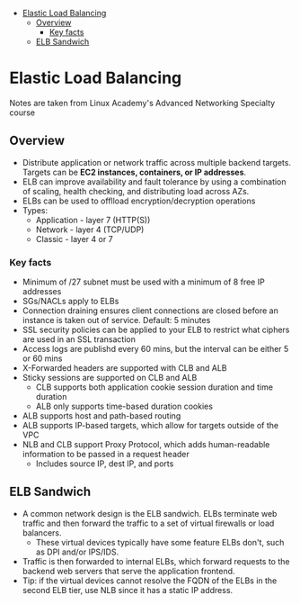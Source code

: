 - [Elastic Load Balancing](#elastic-load-balancing)
  - [Overview](#overview)
    - [Key facts](#key-facts)
  - [ELB Sandwich](#elb-sandwich)

# Elastic Load Balancing
Notes are taken from Linux Academy's Advanced Networking Specialty course

## Overview
* Distribute application or network traffic across multiple backend targets. Targets can be **EC2 instances, containers, or IP addresses**.
* ELB can improve availability and fault tolerance by using a combination of scaling, health checking, and distributing load across AZs.
* ELBs can be used to offlload encryption/decryption operations
* Types:
  * Application - layer 7 (HTTP(S))
  * Network - layer 4 (TCP/UDP)
  * Classic - layer 4 or 7

### Key facts
* Minimum of /27 subnet must be used with a minimum of 8 free IP addresses
* SGs/NACLs apply to ELBs
* Connection draining ensures client connections are closed before an instance is taken out of service. Default: 5 minutes
* SSL security policies can be applied to your ELB to restrict what ciphers are used in an SSL transaction
* Access logs are publishd every 60 mins, but the interval can be either 5 or 60 mins
* X-Forwarded headers are supported with CLB and ALB
* Sticky sessions are supported on CLB and ALB
  * CLB supports both application cookie session duration and time duration
  * ALB only supports time-based duration cookies
* ALB supports host and path-based routing
* ALB supports IP-based targets, which allow for targets outside of the VPC
* NLB and CLB support Proxy Protocol, which adds human-readable information to be passed in a request header
  * Includes source IP, dest IP, and ports

## ELB Sandwich
* A common network design is the ELB sandwich. ELBs terminate web traffic and then forward the traffic to a set of virtual firewalls or load balancers.
  * These virtual devices typically have some feature ELBs don't, such as DPI and/or IPS/IDS. 
* Traffic is then forwarded to internal ELBs, which forward requests to the backend web servers that serve the application frontend.
* Tip: if the virtual devices cannot resolve the FQDN of the ELBs in the second ELB tier, use NLB since it has a static IP address. 